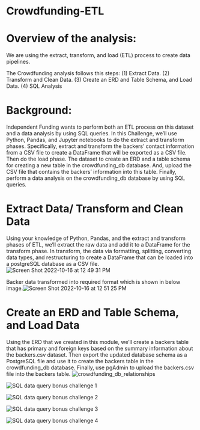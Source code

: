 # Crowdfunding-ETL

# Overview of the analysis:
We are using the extract, transform, and load (ETL) process to create data pipelines. 

The Crowdfunding analysis follows this steps: 
  (1) Extract Data. 
  (2) Transform and Clean Data. 
  (3) Create an ERD and Table Schema, and Load Data.
  (4) SQL Analysis
  
# Background:
Independent Funding wants to perform both an ETL process on this dataset and a data analysis by using SQL queries.
In this Challenge, we’ll use Python, Pandas, and Jupyter notebooks to do the extract and transform phases. Specifically, extract and transform the backers’ contact information from a CSV file to create a DataFrame that will be exported as a CSV file. Then do the load phase. The dataset to create an ERD and a table schema for creating a new table in the crowdfunding_db database. And, upload the CSV file that contains the backers’ information into this table. Finally, perform a data analysis on the crowdfunding_db database by using SQL queries.

# Extract Data/ Transform and Clean Data
Using your knowledge of Python, Pandas, and the extract and transform phases of ETL, we’ll extract the raw data and add it to a DataFrame for the transform phase.
In transform, the data via formatting, splitting, converting data types, and restructuring to create a DataFrame that can be loaded into a postgreSQL database as a CSV file.
![Screen Shot 2022-10-16 at 12 49 31 PM](https://user-images.githubusercontent.com/110873947/196052655-94e42ce8-5dd3-4d41-9e6e-dee737b2e298.png)

Backer data transformed into required format which is shown in below image.![Screen Shot 2022-10-16 at 12 51 25 PM](https://user-images.githubusercontent.com/110873947/196052720-e4684fa1-92fc-4224-a989-00187d388c4a.png)


# Create an ERD and Table Schema, and Load Data
Using the ERD that we created in this module, we’ll create a backers table that has primary and foreign keys based on the summary information about the backers.csv dataset. Then export the updated database schema as a PostgreSQL file and use it to create the backers table in the crowdfunding_db database. Finally, use pgAdmin to upload the backers.csv file into the backers table.
![crowdfunding_db_relationships](https://user-images.githubusercontent.com/110873947/196053081-f51105d7-4dfb-416d-b42c-9d2e8e7a4dd8.png)

![SQL data query bonus challenge 1](https://user-images.githubusercontent.com/110873947/196053220-59b630d7-805d-4538-bc85-c38243092930.png)

![SQL data query bonus challenge 2](https://user-images.githubusercontent.com/110873947/196053221-7779992c-9b8c-4a14-9b93-beafb55ceeca.png)

![SQL data query bonus challenge 3](https://user-images.githubusercontent.com/110873947/196053222-d91dddf9-8dc9-440e-b5e4-1c45765f6ea5.png)

![SQL data query bonus challenge 4](https://user-images.githubusercontent.com/110873947/196053223-6c8bcfed-6be0-4199-96fe-37200c890dd5.png)



